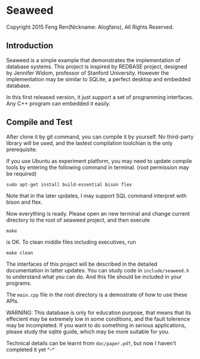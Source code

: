 # Seaweed

Copyright 2015 Feng Ren(Nickname: Alogfans), All Rights Reserved.

## Introduction

Seaweed is a simple example that demonstrates the implementation of database systems. 
This project is inspired by REDBASE project, designed by Jennifer Widom, professor of 
Stanford University. However the implementation may be similar to SQLite, a perfect 
desktop and embedded database.

In this first released version, it just support a set of programming interfaces. Any 
C++ program can embedded it easily.

## Compile and Test

After clone it by git command, you can compile it by yourself. No third-party library
will be used, and the lastest compilation toolchian is the only prerequisite.

If you use Ubuntu as experiment platform, you may need to update compile tools by entering
the following command in terminal. (root permission may be required)
	
	sudo apt-get install build-essential bison flex

Note that in the later updates, I may support SQL command interpret with bison and flex.

Now everything is ready. Please open an new terminal and change current directory to the 
root of seaweed project, and then execute

	make

is OK. To clean middle files including executives, run
	
	make clean

The interfaces of this project will be described in the detailed documentation in latter 
updates. You can study code in `include/seaweed.h` to understand what you can do. And this
file should be included in your programs.

The `main.cpp` file in the root directory is a demostrate of how to use these APIs.

WARNING: This database is only for education purpose, that means that its effecient may
be extremely low in some conditions, and the fault tolerence may be incompleted. If you
want to do something in serious applications, please study the sqlite guide, which may
be more suitable for you.

Technical details can be learnt from `doc/paper.pdf`, but now I haven't completed it yet ^-^
